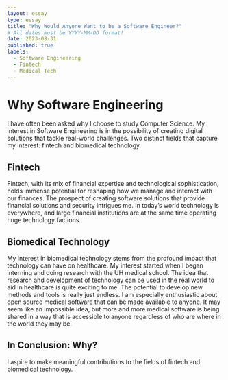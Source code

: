 ```yaml
---
layout: essay
type: essay
title: "Why Would Anyone Want to be a Software Engineer?"
# All dates must be YYYY-MM-DD format!
date: 2023-08-31
published: true
labels:
  - Software Engineering
  - Fintech
  - Medical Tech
---
```


# Why Software Engineering

I have often been asked why I choose to study Computer Science. My interest in Software Engineering is in the possibility of creating  digital solutions that tackle real-world challenges. Two distinct fields that capture my interest: fintech and biomedical technology.

## Fintech

Fintech, with its mix of financial expertise and technological sophistication, holds immense potential for reshaping how we manage and interact with our finances. The prospect of creating software solutions that provide financial solutions and security intrigues me. In today’s world technology is everywhere, and large financial institutions are at the same time operating huge technology factions.

## Biomedical Technology

My interest in biomedical technology stems from the profound impact that technology can have on healthcare. My interest started when I began interning and doing research with the UH medical school. The idea that research and development of technology can be used in the real world to aid in healthcare is quite exciting to me. The potential to develop new methods and tools is really just endless. I am especially enthusiastic about open source medical software that can be made available to anyone. It may seem like an impossible idea, but more and more medical software is being shared in a way that is accessible to anyone regardless of who are where in the world they may be.

## In Conclusion: Why?

I aspire to make meaningful contributions to the fields of fintech and biomedical technology.
